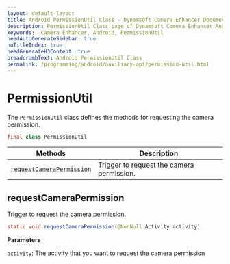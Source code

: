 ```yaml
---
layout: default-layout
title: Android PermissionUtil Class - Dynamsoft Camera Enhancer Documents
description: PermissionUtil Class page of Dynamsoft Camera Enhancer Android edition defines methods for getting the camera permission.
keywords:  Camera Enhancer, Android, PermissionUtil
needAutoGenerateSidebar: true
noTitleIndex: true
needGenerateH3Content: true
breadcrumbText: Android PermissionUtil Class
permalink: /programming/android/auxiliary-api/permission-util.html
---
```


# PermissionUtil

The `PermissionUtil` class defines the methods for requesting the camera permission.

```java
final class PermissionUtil
```

| Methods | Description |
| --------- | ----------- |
| [`requestCameraPermission`](#requestcamerapermission) | Trigger to request the camera permission. |

## requestCameraPermission

Trigger to request the camera permission.

```java
static void requestCameraPermission(@NonNull Activity activity)
```

**Parameters**

`activity`: The activity that you want to request the camera permission

